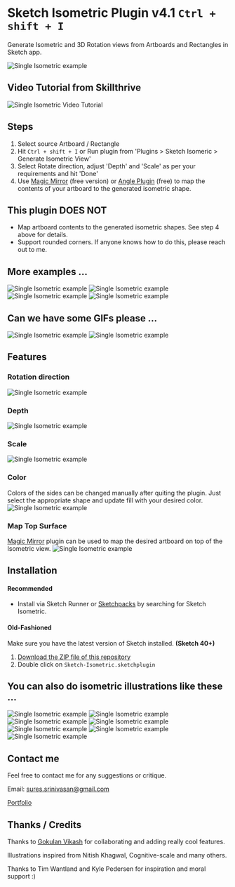 # Sketch Isometric Plugin v4.1 `Ctrl + shift + I`
Generate Isometric and 3D Rotation views from Artboards and Rectangles in Sketch app.


![Single Isometric example](https://github.com/sureskumar/sketch-isometric/raw/master/assets/sketch_isometric_sample_08.jpg)

## Video Tutorial from Skillthrive
![Single Isometric Video Tutorial](https://www.youtube.com/watch?v=8kAlHz9t_5Y)

## Steps
1. Select source Artboard / Rectangle
2. Hit `Ctrl + shift + I` or Run plugin from 'Plugins > Sketch Isomeric > Generate Isometric View'
3. Select Rotate direction, adjust 'Depth' and 'Scale' as per your requirements and hit 'Done'
4. Use [Magic Mirror](https://magicsketch.io/mirror/) (free version) or [Angle Plugin](https://designcode.io/angle) (free) to map the contents of your artboard to the generated isometric shape.

## This plugin DOES NOT
- Map artboard contents to the generated isometric shapes. See step 4 above for details.
- Support rounded corners. If anyone knows how to do this, please reach out to me.

## More examples ...

![Single Isometric example](https://github.com/sureskumar/sketch-isometric/raw/master/assets/sketch_isometric_sample_01.jpg)
![Single Isometric example](https://github.com/sureskumar/sketch-isometric/raw/master/assets/sketch_isometric_sample_02.jpg)
![Single Isometric example](https://github.com/sureskumar/sketch-isometric/raw/master/assets/sketch_isometric_sample_05.jpg)
![Single Isometric example](https://github.com/sureskumar/sketch-isometric/raw/master/assets/sketch_isometric_sample_06.jpg)

## Can we have some GIFs please ...

![Single Isometric example](https://github.com/sureskumar/sketch-isometric/raw/master/assets/sketch_isometric_demo_2.gif)
![Single Isometric example](https://github.com/sureskumar/sketch-isometric/raw/master/assets/sketch_isometric_demo_1.gif)


## Features
### Rotation direction
![Single Isometric example](https://github.com/sureskumar/sketch-isometric/raw/master/assets/sketch_isometric_demo_7.gif)

### Depth
![Single Isometric example](https://github.com/sureskumar/sketch-isometric/raw/master/assets/sketch_isometric_demo_3.gif)

### Scale
![Single Isometric example](https://github.com/sureskumar/sketch-isometric/raw/master/assets/sketch_isometric_demo_4.gif)

### Color
Colors of the sides can be changed manually after quiting the plugin. Just select the appropriate shape and update fill with your desired color.
![Single Isometric example](https://github.com/sureskumar/sketch-isometric/raw/master/assets/sketch_isometric_demo_5.gif)

### Map Top Surface
[Magic Mirror](https://magicsketch.io/mirror/) plugin can be used to map the desired artboard on top of the Isometric view.
![Single Isometric example](https://github.com/sureskumar/sketch-isometric/raw/master/assets/sketch_isometric_demo_6.gif)


## Installation

#### Recommended
* Install via Sketch Runner or [Sketchpacks](https://sketchpacks.com/sureskumar/sketch-isometric/install) by searching for Sketch Isometric.

#### Old-Fashioned

Make sure you have the latest version of Sketch installed. **(Sketch 40+)**

1. [Download the ZIP file of this repository](https://github.com/sureskumar/sketch-isometric/releases/download/v3.0/Sketch-Isometric.sketchplugin.zip)
2. Double click on `Sketch-Isometric.sketchplugin`


## You can also do isometric illustrations like these ...

![Single Isometric example](https://github.com/sureskumar/sketch-isometric/raw/master/assets/sketch_isometric_sample_04.jpg)
![Single Isometric example](https://github.com/sureskumar/sketch-isometric/raw/master/assets/sketch_isometric_sample_12.jpg)
![Single Isometric example](https://github.com/sureskumar/sketch-isometric/raw/master/assets/sketch_isometric_sample_11.jpg)
![Single Isometric example](https://github.com/sureskumar/sketch-isometric/raw/master/assets/sketch_isometric_sample_03.jpg)
![Single Isometric example](https://github.com/sureskumar/sketch-isometric/raw/master/assets/sketch_isometric_sample_13.jpg)
![Single Isometric example](https://github.com/sureskumar/sketch-isometric/raw/master/assets/sketch_isometric_sample_10.jpg)
![Single Isometric example](https://github.com/sureskumar/sketch-isometric/raw/master/assets/sketch_isometric_sample_09.jpg)

## Contact me

Feel free to contact me for any suggestions or critique.

Email: sures.srinivasan@gmail.com

[Portfolio](http://www.sureskumar.com)

## Thanks / Credits

Thanks to [Gokulan Vikash](https://github.com/gokul0) for collaborating and adding really cool features.

Illustrations inspired from Nitish Khagwal, Cognitive-scale and many others.

Thanks to Tim Wantland and Kyle Pedersen for inspiration and moral support :)